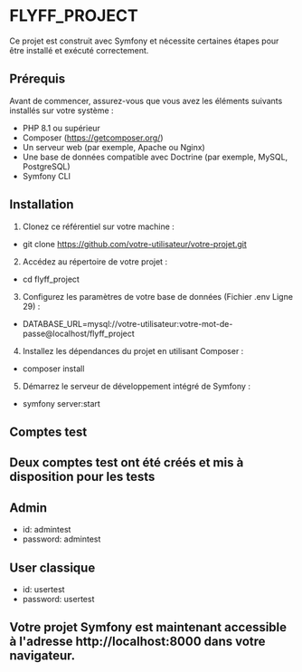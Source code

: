 # FLYFF_PROJECT

Ce projet est construit avec Symfony et nécessite certaines étapes pour être installé et exécuté correctement.


## Prérequis

Avant de commencer, assurez-vous que vous avez les éléments suivants installés sur votre système :

- PHP 8.1 ou supérieur
- Composer (https://getcomposer.org/)
- Un serveur web (par exemple, Apache ou Nginx)
- Une base de données compatible avec Doctrine (par exemple, MySQL, PostgreSQL)
- Symfony CLI


## Installation

1. Clonez ce référentiel sur votre machine :

- git clone https://github.com/votre-utilisateur/votre-projet.git


2. Accédez au répertoire de votre projet :

- cd flyff_project


3. Configurez les paramètres de votre base de données (Fichier .env Ligne 29) :

- DATABASE_URL=mysql://votre-utilisateur:votre-mot-de-passe@localhost/flyff_project


4. Installez les dépendances du projet en utilisant Composer :

- composer install


5. Démarrez le serveur de développement intégré de Symfony :

- symfony server:start


## Comptes test
## Deux comptes test ont été créés et mis à disposition pour les tests

## Admin
- id: admintest
- password: admintest

## User classique
- id: usertest
- password: usertest


## Votre projet Symfony est maintenant accessible à l'adresse http://localhost:8000 dans votre navigateur.
